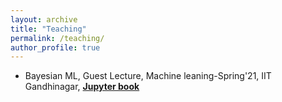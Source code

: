 ```yaml
---
layout: archive
title: "Teaching"
permalink: /teaching/
author_profile: true
---
```


* Bayesian ML, Guest Lecture, Machine leaning-Spring'21, IIT Gandhinagar, [**Jupyter book**](https://explain-ml.github.io/explain-ml-book/notebooks/2021-March-23-bayesian-ml.html)
